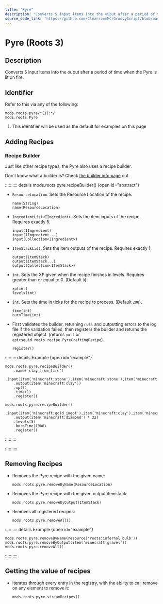 ```yaml
---
title: "Pyre"
description: "Converts 5 input items into the ouput after a period of time when the Pyre is lit on fire."
source_code_link: "https://github.com/CleanroomMC/GroovyScript/blob/master/src/main/java/com/cleanroommc/groovyscript/compat/mods/roots/Pyre.java"
---
```


# Pyre (Roots 3)

## Description

Converts 5 input items into the ouput after a period of time when the Pyre is lit on fire.

## Identifier

Refer to this via any of the following:

```groovy:no-line-numbers {1}
mods.roots.pyre/*(1)!*/
mods.roots.Pyre
```

1. This identifier will be used as the default for examples on this page

## Adding Recipes

### Recipe Builder

Just like other recipe types, the Pyre also uses a recipe builder.

Don't know what a builder is? Check [the builder info page](../../../groovy/builder.md) out.

:::::::::: details mods.roots.pyre.recipeBuilder() {open id="abstract"}
- `ResourceLocation`. Sets the Resource Location of the recipe.

    ```groovy:no-line-numbers
    name(String)
    name(ResourceLocation)
    ```

- `IngredientList<IIngredient>`. Sets the item inputs of the recipe. Requires exactly 5.

    ```groovy:no-line-numbers
    input(IIngredient)
    input(IIngredient...)
    input(Collection<IIngredient>)
    ```

- `ItemStackList`. Sets the item outputs of the recipe. Requires exactly 1.

    ```groovy:no-line-numbers
    output(ItemStack)
    output(ItemStack...)
    output(Collection<ItemStack>)
    ```

- `int`. Sets the XP given when the recipe finishes in levels. Requires greater than or equal to 0. (Default `0`).

    ```groovy:no-line-numbers
    xp(int)
    levels(int)
    ```

- `int`. Sets the time in ticks for the recipe to process. (Default `200`).

    ```groovy:no-line-numbers
    time(int)
    burnTime(int)
    ```

- First validates the builder, returning `null` and outputting errors to the log file if the validation failed, then registers the builder and returns the registered object. (returns `null` or `epicsquid.roots.recipe.PyreCraftingRecipe`).

    ```groovy:no-line-numbers
    register()
    ```

::::::::: details Example {open id="example"}
```groovy:no-line-numbers
mods.roots.pyre.recipeBuilder()
    .name('clay_from_fire')
    .input(item('minecraft:stone'),item('minecraft:stone'),item('minecraft:stone'),item('minecraft:stone'),item('minecraft:stone'))
    .output(item('minecraft:clay'))
    .xp(5)
    .time(1)
    .register()

mods.roots.pyre.recipeBuilder()
    .input(item('minecraft:gold_ingot'),item('minecraft:clay'),item('minecraft:clay'),item('minecraft:stone'),item('minecraft:stone'))
    .output(item('minecraft:diamond') * 32)
    .levels(5)
    .burnTime(1000)
    .register()
```

:::::::::

::::::::::

## Removing Recipes

- Removes the Pyre recipe with the given name:

    ```groovy:no-line-numbers
    mods.roots.pyre.removeByName(ResourceLocation)
    ```

- Removes the Pyre recipe with the given output itemstack:

    ```groovy:no-line-numbers
    mods.roots.pyre.removeByOutput(ItemStack)
    ```

- Removes all registered recipes:

    ```groovy:no-line-numbers
    mods.roots.pyre.removeAll()
    ```

:::::::::: details Example {open id="example"}
```groovy:no-line-numbers
mods.roots.pyre.removeByName(resource('roots:infernal_bulb'))
mods.roots.pyre.removeByOutput(item('minecraft:gravel'))
mods.roots.pyre.removeAll()
```

::::::::::

## Getting the value of recipes

- Iterates through every entry in the registry, with the ability to call remove on any element to remove it:

    ```groovy:no-line-numbers
    mods.roots.pyre.streamRecipes()
    ```
